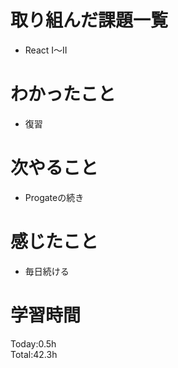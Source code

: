# 取り組んだ課題一覧
- React I〜II
# わかったこと
- 復習
# 次やること
- Progateの続き
# 感じたこと
- 毎日続ける
# 学習時間
Today:0.5h  
Total:42.3h
